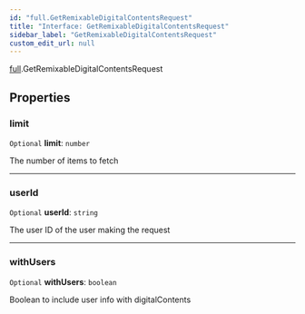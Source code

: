 ```yaml
---
id: "full.GetRemixableDigitalContentsRequest"
title: "Interface: GetRemixableDigitalContentsRequest"
sidebar_label: "GetRemixableDigitalContentsRequest"
custom_edit_url: null
---
```


[full](../namespaces/full.md).GetRemixableDigitalContentsRequest

## Properties

### limit

 `Optional` **limit**: `number`

The number of items to fetch

___

### userId

 `Optional` **userId**: `string`

The user ID of the user making the request

___

### withUsers

 `Optional` **withUsers**: `boolean`

Boolean to include user info with digitalContents
